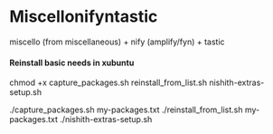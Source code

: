 # Miscellonifyntastic
miscello (from miscellaneous) + nify (amplify/fyn) + tastic


#### Reinstall basic needs in xubuntu

chmod +x capture_packages.sh reinstall_from_list.sh nishith-extras-setup.sh


./capture_packages.sh my-packages.txt
./reinstall_from_list.sh my-packages.txt
./nishith-extras-setup.sh
